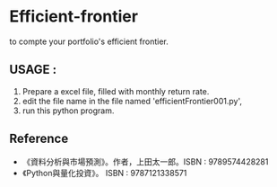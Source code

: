 # Efficient-frontier
to compte your portfolio's efficient frontier.

## USAGE :
1. Prepare a excel file, filled with monthly return rate.
2. edit the file name in the file named 'efficientFrontier001.py',
3. run this python program.

## Reference
* 《資料分析與市場預測》。作者，上田太一郎。ISBN : 9789574428281
* 《Python與量化投資》。 ISBN : 9787121338571 
